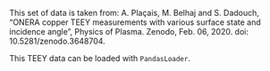 This set of data is taken from:
A. Plaçais, M. Belhaj and S. Dadouch, “ONERA copper TEEY measurements with various surface state and incidence angle”, Physics of Plasma. Zenodo, Feb. 06, 2020. doi: 10.5281/zenodo.3648704.

This TEEY data can be loaded with `PandasLoader`.
